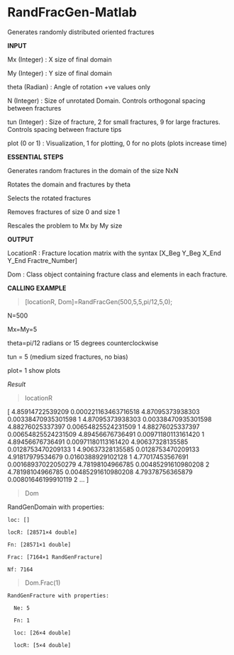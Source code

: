 # RandFracGen-Matlab

Generates randomly distributed oriented fractures


**INPUT**

Mx    (Integer) : X size of final domain 

My    (Integer) : Y size of final domain

theta (Radian)  : Angle of rotation +ve values only

N     (Integer) : Size of unrotated Domain. Controls orthogonal spacing between fractures

tun   (Integer) : Size of fracture, 2 for small fractures, 9 for large fractures. Controls spacing between fracture tips

plot  (0 or 1)  : Visualization, 1 for plotting, 0 for no plots (plots increase time)


**ESSENTIAL STEPS**

Generates random fractures in the domain of the size NxN

Rotates the domain and fractures by theta

Selects the rotated fractures

Removes fractures of size 0 and size 1

Rescales the problem to Mx by My size


**OUTPUT**

LocationR     : Fracture location matrix with the syntax [X_Beg Y_Beg X_End Y_End Fractre_Number]

Dom           : Class object containing fracture class and elements in each fracture. 


**CALLING EXAMPLE**

>[locationR, Dom]=RandFracGen(500,5,5,pi/12,5,0);

N=500

Mx=My=5

theta=pi/12 radians  or 15 degrees counterclockwise

tun = 5 (medium sized fractures, no bias)

plot= 1 show plots


*Result*
>locationR

[
4.85914722539209	0.000221163463716518	4.87095373938303	0.00338470935301598	1
4.87095373938303	0.00338470935301598	4.88276025337397	0.00654825524231509	1
4.88276025337397	0.00654825524231509	4.89456676736491	0.00971180113161420	1
4.89456676736491	0.00971180113161420	4.90637328135585	0.0128753470209133	1
4.90637328135585	0.0128753470209133	4.91817979534679	0.0160388929102128	1
4.77017453567691	0.00168937022050279	4.78198104966785	0.00485291610980208	2
4.78198104966785	0.00485291610980208	4.79378756365879	0.00801646199910119	2
...
]

>Dom

  RandGenDomain with properties:

    loc: []
    
    locR: [28571×4 double]
    
    Fn: [28571×1 double]
    
    Frac: [7164×1 RandGenFracture]
    
    Nf: 7164

>Dom.Frac(1)

    RandGenFracture with properties:
  
      Ne: 5
      
      Fn: 1
      
      loc: [26×4 double]
     
      locR: [5×4 double]
    
    
